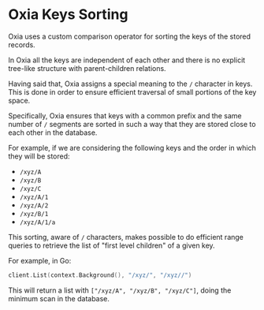 
# Oxia Keys Sorting

Oxia uses a custom comparison operator for sorting the keys of the stored records. 

In Oxia all the keys are independent of each other and there is no explicit tree-like structure
with parent-children relations.

Having said that, Oxia assigns a special meaning to the `/` character in keys. This is done in
order to ensure efficient traversal of small portions of the key space.

Specifically, Oxia ensures that keys with a common prefix and the same number of `/` segments
are sorted in such a way that they are stored close to each other in the database.

For example, if we are considering the following keys and the order in which they will be stored:
 * `/xyz/A`
 * `/xyz/B`
 * `/xyz/C`
 * `/xyz/A/1`
 * `/xyz/A/2`
 * `/xyz/B/1`
 * `/xyz/A/1/a`

This sorting, aware of `/` characters, makes possible to do efficient range queries to 
retrieve the list of "first level children" of a given key.

For example, in Go: 

```go
client.List(context.Background(), "/xyz/", "/xyz//")
```

This will return a list with `["/xyz/A", "/xyz/B", "/xyz/C"]`, doing the minimum scan in the database.
